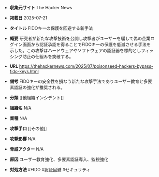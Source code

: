 - **収集元サイト**
The Hacker News

- **掲載日**
2025-07-21

- **タイトル**
FIDOキーの保護を回避する新手法

- **概要**
研究者が新たな攻撃技術を公開し攻撃者がユーザーを騙して偽の企業ログイン画面から認証承認を得ることでFIDOキーの保護を低減させる手法を示した。この攻撃はハードウェアやソフトウェアの認証器を標的としフィッシング防止の仕組みを突破する。

- **URL**
https://thehackernews.com/2025/07/poisonseed-hackers-bypass-fido-keys.html

- **備考**
FIDOキーの安全性を損なう新たな攻撃手法でありユーザー教育と多要素認証の強化が推奨される。

- **分類**
[[他組織インシデント]]

- **組織名**
N/A

- **業種**
N/A

- **攻撃手口**
[[その他]]

- **攻撃影響**
N/A

- **脅威アクター**
N/A

- **原因**
ユーザー教育強化、多要素認証導入、監視強化

- **対処方法**
#FIDO #認証回避 #セキュリティ
